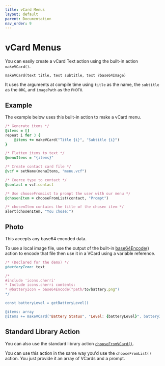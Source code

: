 ```yaml
---
title: vCard Menus
layout: default
parent: Documentation
nav_order: 9
---
```


# vCard Menus

You can easily create a vCard Text action using the built-in action `makeVCard()`.

```
makeVCard(text title, text subtitle, text ?base64Image)
```

It uses the arguments at compile time using `title` as the name, the `subtitle` as the `ORG`, and `imagePath` as the `PHOTO`.

## Example

The example below uses this built-in action to make a vCard menu.

```ruby
/* Generate items */
@items = []
repeat i for 3 {
    @items += makeVCard("Title {i}", "Subtitle {i}")
}

/* Flatten items to text */
@menuItems = "{items}"

/* Create contact card file */
@vcf = setName(menuItems, "menu.vcf")

/* Coerce type to contact */
@contact = vcf.contact

/* Use chooseFromList to prompt the user with our menu */
@chosenItem = chooseFromList(contact, "Prompt")

/* chosenItem contains the title of the chosen item */
alert(chosenItem, "You chose:")
```

## Photo

This accepts any base64 encoded data.

To use a local image file, use the output of the built-in [base64Encode()](/language/standard/builtin#base64-encode-file) action to encode that file then use it in a VCard using a variable reference.

```ruby
/* (Declared for the demo) */
@batteryIcon: text

/*
#include 'icons.cherri'
* Include icons.cherri contents:
* @batteryIcon = base64Encode("path/to/battery.png")
*/

const batteryLevel = getBatteryLevel()

@items: array
@items += makeVCard("Battery Status", "Level: {batteryLevel}", batteryIcon)
```

## Standard Library Action

You can also use the standard library action [`chooseFromVCard()`](/language/standard/stdlib#choose-from-vcard).

You can use this action in the same way you'd use the `chooseFromList()` action. You just provide it an array of VCards and a prompt.
